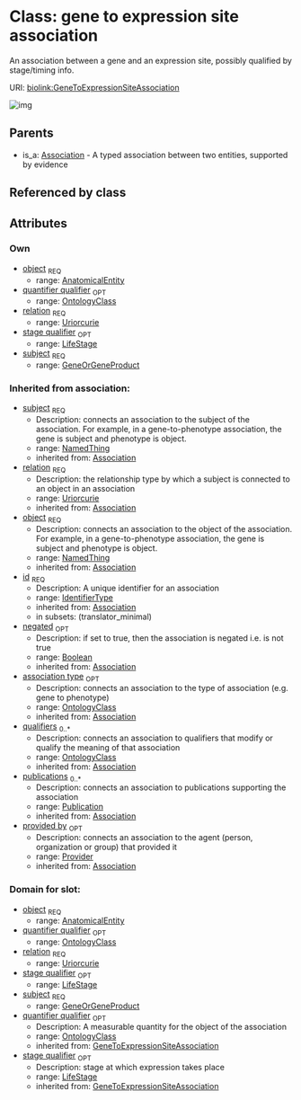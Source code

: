 
# Class: gene to expression site association


An association between a gene and an expression site, possibly qualified by stage/timing info.

URI: [biolink:GeneToExpressionSiteAssociation](https://w3id.org/biolink/vocab/GeneToExpressionSiteAssociation)

![img](http://yuml.me/diagram/nofunky;dir:TB/class/\[Provider]<provided%20by(i)%200..1-%20\[GeneToExpressionSiteAssociation|relation:uriorcurie;id(i):identifier_type;negated(i):boolean%20%3F],%20\[Publication]<publications(i)%200..*-%20\[GeneToExpressionSiteAssociation],%20\[OntologyClass]<qualifiers(i)%200..*-%20\[GeneToExpressionSiteAssociation],%20\[OntologyClass]<association%20type(i)%200..1-%20\[GeneToExpressionSiteAssociation],%20\[OntologyClass]<quantifier%20qualifier%200..1-%20\[GeneToExpressionSiteAssociation],%20\[LifeStage]<stage%20qualifier%200..1-%20\[GeneToExpressionSiteAssociation],%20\[AnatomicalEntity]<object%201..1-%20\[GeneToExpressionSiteAssociation],%20\[GeneOrGeneProduct]<subject%201..1-%20\[GeneToExpressionSiteAssociation],%20\[Association]^-\[GeneToExpressionSiteAssociation])

## Parents

 *  is_a: [Association](Association.md) - A typed association between two entities, supported by evidence

## Referenced by class


## Attributes


### Own

 * [object](gene_to_expression_site_association_object.md)  <sub>REQ</sub>
    * range: [AnatomicalEntity](AnatomicalEntity.md)
 * [quantifier qualifier](gene_to_expression_site_association_quantifier_qualifier.md)  <sub>OPT</sub>
    * range: [OntologyClass](OntologyClass.md)
 * [relation](gene_to_expression_site_association_relation.md)  <sub>REQ</sub>
    * range: [Uriorcurie](Uriorcurie.md)
 * [stage qualifier](gene_to_expression_site_association_stage_qualifier.md)  <sub>OPT</sub>
    * range: [LifeStage](LifeStage.md)
 * [subject](gene_to_expression_site_association_subject.md)  <sub>REQ</sub>
    * range: [GeneOrGeneProduct](GeneOrGeneProduct.md)

### Inherited from association:

 * [subject](subject.md)  <sub>REQ</sub>
    * Description: connects an association to the subject of the association. For example, in a gene-to-phenotype association, the gene is subject and phenotype is object.
    * range: [NamedThing](NamedThing.md)
    * inherited from: [Association](Association.md)
 * [relation](relation.md)  <sub>REQ</sub>
    * Description: the relationship type by which a subject is connected to an object in an association
    * range: [Uriorcurie](Uriorcurie.md)
    * inherited from: [Association](Association.md)
 * [object](object.md)  <sub>REQ</sub>
    * Description: connects an association to the object of the association. For example, in a gene-to-phenotype association, the gene is subject and phenotype is object.
    * range: [NamedThing](NamedThing.md)
    * inherited from: [Association](Association.md)
 * [id](association_id.md)  <sub>REQ</sub>
    * Description: A unique identifier for an association
    * range: [IdentifierType](IdentifierType.md)
    * inherited from: [Association](Association.md)
    * in subsets: (translator_minimal)
 * [negated](negated.md)  <sub>OPT</sub>
    * Description: if set to true, then the association is negated i.e. is not true
    * range: [Boolean](Boolean.md)
    * inherited from: [Association](Association.md)
 * [association type](association_type.md)  <sub>OPT</sub>
    * Description: connects an association to the type of association (e.g. gene to phenotype)
    * range: [OntologyClass](OntologyClass.md)
    * inherited from: [Association](Association.md)
 * [qualifiers](qualifiers.md)  <sub>0..*</sub>
    * Description: connects an association to qualifiers that modify or qualify the meaning of that association
    * range: [OntologyClass](OntologyClass.md)
    * inherited from: [Association](Association.md)
 * [publications](publications.md)  <sub>0..*</sub>
    * Description: connects an association to publications supporting the association
    * range: [Publication](Publication.md)
    * inherited from: [Association](Association.md)
 * [provided by](provided_by.md)  <sub>OPT</sub>
    * Description: connects an association to the agent (person, organization or group) that provided it
    * range: [Provider](Provider.md)
    * inherited from: [Association](Association.md)

### Domain for slot:

 * [object](gene_to_expression_site_association_object.md)  <sub>REQ</sub>
    * range: [AnatomicalEntity](AnatomicalEntity.md)
 * [quantifier qualifier](gene_to_expression_site_association_quantifier_qualifier.md)  <sub>OPT</sub>
    * range: [OntologyClass](OntologyClass.md)
 * [relation](gene_to_expression_site_association_relation.md)  <sub>REQ</sub>
    * range: [Uriorcurie](Uriorcurie.md)
 * [stage qualifier](gene_to_expression_site_association_stage_qualifier.md)  <sub>OPT</sub>
    * range: [LifeStage](LifeStage.md)
 * [subject](gene_to_expression_site_association_subject.md)  <sub>REQ</sub>
    * range: [GeneOrGeneProduct](GeneOrGeneProduct.md)
 * [quantifier qualifier](quantifier_qualifier.md)  <sub>OPT</sub>
    * Description: A measurable quantity for the object of the association
    * range: [OntologyClass](OntologyClass.md)
    * inherited from: [GeneToExpressionSiteAssociation](GeneToExpressionSiteAssociation.md)
 * [stage qualifier](stage_qualifier.md)  <sub>OPT</sub>
    * Description: stage at which expression takes place
    * range: [LifeStage](LifeStage.md)
    * inherited from: [GeneToExpressionSiteAssociation](GeneToExpressionSiteAssociation.md)
